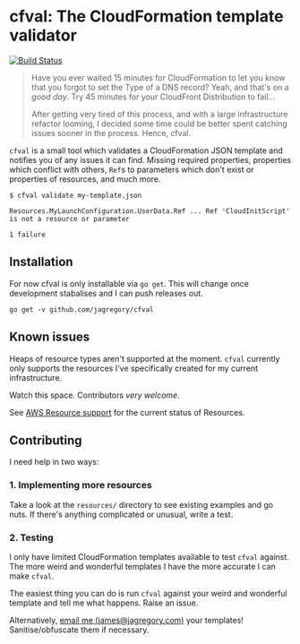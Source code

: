 # cfval: The CloudFormation template validator

[![Build Status](https://travis-ci.org/jagregory/cfval.svg?branch=master)](https://travis-ci.org/jagregory/cfval)

> Have you ever waited 15 minutes for CloudFormation to let you know that you forgot to set the Type of a DNS record? Yeah, and that's on a *good day*. Try 45 minutes for your CloudFront Distribution to fail...
>
> After getting very tired of this process, and with a large infrastructure refactor looming, I decided some time could be better spent catching issues sooner in the process. Hence, cfval.

`cfval` is a small tool which validates a CloudFormation JSON template and notifies you of any issues it can find. Missing required properties, properties which conflict with others, `Ref`s to parameters which don't exist or properties of resources, and much more.

```
$ cfval validate my-template.json

Resources.MyLaunchConfiguration.UserData.Ref ... Ref 'CloudInitScript' is not a resource or parameter

1 failure
```

## Installation

For now cfval is only installable via `go get`. This will change once development stabalises and I can push releases out.

`go get -v github.com/jagregory/cfval`

## Known issues

Heaps of resource types aren't supported at the moment. `cfval` currently only supports the resources I've specifically created for my current infrastructure.

Watch this space. Contributors *very welcome*.

See [AWS Resource support](https://github.com/jagregory/cfval/issues/3) for the current status of Resources.

## Contributing

I need help in two ways:

### 1. Implementing more resources

Take a look at the `resources/` directory to see existing examples and go nuts. If there's anything complicated or unusual, write a test.

### 2. Testing

I only have limited CloudFormation templates available to test `cfval` against. The more weird and wonderful templates I have the more accurate I can make `cfval`.

The easiest thing you can do is run `cfval` against your weird and wonderful template and tell me what happens. Raise an issue.

Alternatively, [email me (james@jagregory.com)](mailto:james@jagregory.com) your templates! Sanitise/obfuscate them if necessary.
